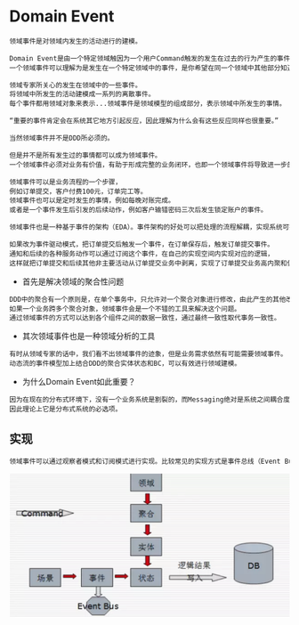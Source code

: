 # Domain Event
```md
领域事件是对领域内发生的活动进行的建模。
```
```md
Domain Event是由一个特定领域触因为一个用户Command触发的发生在过去的行为产生的事件，而这个事件是系统中其它部分感兴趣的。
一个领域事件可以理解为是发生在一个特定领域中的事件，是你希望在同一个领域中其他部分知道并产生后续动作的事件。
```
```md
领域专家所关心的发生在领域中的一些事件。
将领域中所发生的活动建模成一系列的离散事件。
每个事件都用领域对象来表示...领域事件是领域模型的组成部分，表示领域中所发生的事情。
```
```md
“重要的事件肯定会在系统其它地方引起反应，因此理解为什么会有这些反应同样也很重要。”
```
```md
当然领域事件并不是DDD所必须的。
```
```md
但是并不是所有发生过的事情都可以成为领域事件。
一个领域事件必须对业务有价值，有助于形成完整的业务闭环，也即一个领域事件将导致进一步的业务操作。
```
```md
领域事件可以是业务流程的一个步骤，
例如订单提交，客户付费100元，订单完工等。
领域事件也可以是定时发生的事情，例如每晚对账完成。
或者是一个事件发生后引发的后续动作，例如客户输错密码三次后发生锁定账户的事件。
```
```md
领域事件也是一种基于事件的架构（EDA）。事件架构的好处可以把处理的流程解耦，实现系统可扩展性，提高主业务流程的内聚性。
```
```md
如果改为事件驱动模式，把订单提交后触发一个事件，在订单保存后，触发订单提交事件。
通知和后续的各种服务动作可以通过订阅这个事件，在自己的实现空间内实现对应的逻辑，
这样就把订单提交和后续其他非主要活动从订单提交业务中剥离，实现了订单提交业务高内聚和低耦合性。
```
* 首先是解决领域的聚合性问题
```md
DDD中的聚合有一个原则是，在单个事务中，只允许对一个聚合对象进行修改，由此产生的其他改变必须在单独的事务中完成。
如果一个业务跨多个聚合对象，领域事件会是一个不错的工具来解决这个问题。
通过领域事件的方式可以达到各个组件之间的数据一致性，通过最终一致性取代事务一致性。
```
* 其次领域事件也是一种领域分析的工具
```md
有时从领域专家的话中，我们看不出领域事件的迹象，但是业务需求依然有可能需要领域事件。
动态流的事件模型加上结合DDD的聚合实体状态和BC，可以有效进行领域建模。
```
* 为什么Domain Event如此重要？
```md
因为在现在的分布式环境下，没有一个业务系统是割裂的，而Messaging绝对是系统之间耦合度最低，最健壮，最容易扩展的一种通信机制。
因此理论上它是分布式系统的必选项。
```
## 实现
```md
领域事件可以通过观察者模式和订阅模式进行实现。比较常见的实现方式是事件总线（Event Bus）。
```
![](../_pic/Event-Bus.jpg)
